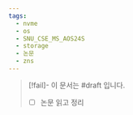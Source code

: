 ```yaml
---
tags:
  - nvme
  - os
  - SNU_CSE_MS_AOS24S
  - storage
  - 논문
  - zns
---
```

> [!fail]- 이 문서는 #draft 입니다.
> - [ ] 논문 읽고 정리